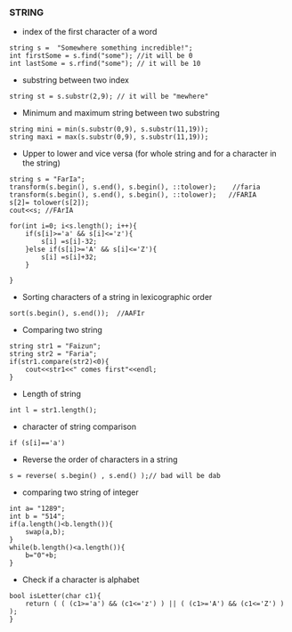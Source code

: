 ### STRING

* index of the first character of a word
```
string s =  "Somewhere something incredible!";
int firstSome = s.find("some"); //it will be 0
int lastSome = s.rfind("some"); // it will be 10
```
* substring between two index
```
string st = s.substr(2,9); // it will be "mewhere"
```
* Minimum and maximum string between two substring
```
string mini = min(s.substr(0,9), s.substr(11,19));
string maxi = max(s.substr(0,9), s.substr(11,19)); 
```
* Upper to lower and vice versa (for whole string and for a character in the string)
```
string s = "FarIa";
transform(s.begin(), s.end(), s.begin(), ::tolower);    //faria
transform(s.begin(), s.end(), s.begin(), ::tolower);   //FARIA
s[2]= tolower(s[2]);
cout<<s; //FArIA
```

```
for(int i=0; i<s.length(); i++){
	if(s[i]>='a' && s[i]<='z'){
		s[i] =s[i]-32;
	}else if(s[i]>='A' && s[i]<='Z'){
		s[i] =s[i]+32;
	}

}
```
* Sorting characters of a string in lexicographic order
```
sort(s.begin(), s.end());  //AAFIr
```
* Comparing two string
```
string str1 = "Faizun";
string str2 = "Faria";
if(str1.compare(str2)<0){
    cout<<str1<<" comes first"<<endl;
}
```
* Length of string
```
int l = str1.length();
```
* character of string comparison
```
if (s[i]=='a')
```
* Reverse the order of characters in a string
```
s = reverse( s.begin() , s.end() );// bad will be dab
```

* comparing two string of integer
```
int a= "1289";
int b = "514";
if(a.length()<b.length()){
	swap(a,b);
}
while(b.length()<a.length()){
	b="0"+b;
}
```
* Check if a character is alphabet
```
bool isLetter(char c1){
	return ( ( (c1>='a') && (c1<='z') ) || ( (c1>='A') && (c1<='Z') ) );
}
```

